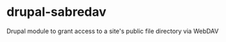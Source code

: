drupal-sabredav
===============

Drupal module to grant access to a site's public file directory via WebDAV
